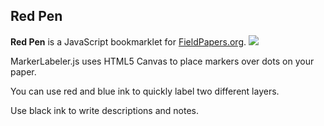 <h2>Red Pen</h2>
<strong>Red Pen</strong> is a JavaScript bookmarklet for <a href="http://fieldpapers.org">FieldPapers.org</a>.

<img src="http://i.imgur.com/jeiLd.jpg"/>

MarkerLabeler.js uses HTML5 Canvas to place markers over dots on your paper.

You can use red and blue ink to quickly label two different layers.

Use black ink to write descriptions and notes.